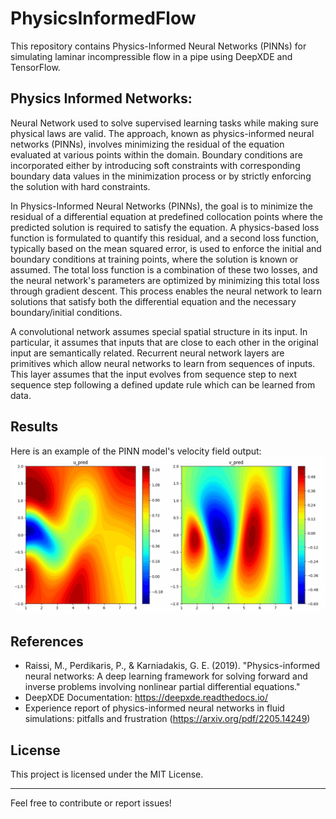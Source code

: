 # PhysicsInformedFlow
This repository contains Physics-Informed Neural Networks (PINNs) for simulating laminar incompressible flow in a pipe using DeepXDE and TensorFlow. 
  
## Physics Informed Networks: 
Neural Network used to solve supervised learning tasks while making sure physical laws are valid. The approach, known as physics-informed neural networks (PINNs), involves minimizing the residual of the equation evaluated at various points within the domain. Boundary conditions are incorporated either by introducing soft constraints with corresponding boundary data values in the minimization process or by strictly enforcing the solution with hard constraints.

In Physics-Informed Neural Networks (PINNs), the goal is to minimize the residual of a differential equation at predefined collocation points where the predicted solution is required to satisfy the equation. A physics-based loss function is formulated to quantify this residual, and a second loss function, typically based on the mean squared error, is used to enforce the initial and boundary conditions at training points, where the solution is known or assumed. The total loss function is a combination of these two losses, and the neural network's parameters are optimized by minimizing this total loss through gradient descent. This process enables the neural network to learn solutions that satisfy both the differential equation and the necessary boundary/initial conditions.

A convolutional network assumes special spatial structure in its input. In particular, it assumes that inputs that are close to each other in the original input are semantically related. Recurrent neural network layers are primitives which allow neural networks to learn from sequences of inputs. This layer assumes that the input evolves from sequence step to next sequence step following a defined update rule which can be learned from data.

## Results 
Here is an example of the PINN model's velocity field output:  
![PINN Output](/velocity_heatmap_animation.gif)

## References
- Raissi, M., Perdikaris, P., & Karniadakis, G. E. (2019). "Physics-informed neural networks: A deep learning framework for solving forward and inverse problems involving nonlinear partial differential equations."
- DeepXDE Documentation: https://deepxde.readthedocs.io/
- Experience report of physics-informed neural networks in fluid simulations: pitfalls and frustration (https://arxiv.org/pdf/2205.14249)

## License
This project is licensed under the MIT License.

---
Feel free to contribute or report issues!
